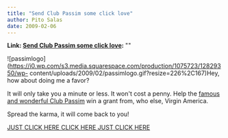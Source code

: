 ```yaml
---
title: "Send Club Passim some click love"
author: Pito Salas
date: 2009-02-06
---
```


**Link: [Send Club Passim some click love](None):** ""



![passimlogo](https://i0.wp.com/s3.media.squarespace.com/production/1075723/12829350/wp-
content/uploads/2009/02/passimlogo.gif?resize=226%2C167)Hey, how about doing
me a favor?

It will only take you a minute or less. It won't cost a penny. Help the
[famous and wonderful Club Passim](<http://www.clubpassim.org/>) win a grant
from, who else, Virgin America.

Spread the karma, it will come back to you!

[JUST CLICK HERE CLICK HERE JUST CLICK
HERE](<http://revolutiontakesflight.com/items/Passim_Folk_Music_Cultural_Center>)


